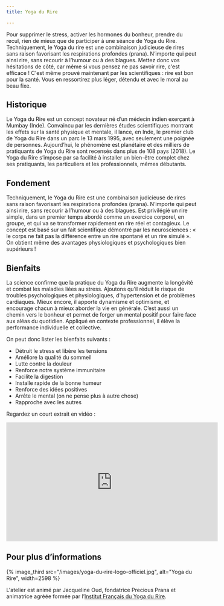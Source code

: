 ```yaml
---
title: Yoga du Rire

---
```

Pour supprimer le stress, activer les hormones du bonheur, prendre du recul, rien de mieux que de participer à une séance de Yoga du Rire. Techniquement, le Yoga du rire est une combinaison judicieuse de rires sans raison favorisant les respirations profondes (prana). N’importe qui peut ainsi rire, sans recourir à l’humour ou à des blagues. Mettez donc vos hésitations de côté, car même si vous pensez ne pas savoir rire, c'est efficace ! C'est même prouvé maintenant par les scientifiques : rire est bon pour la santé. Vous en ressortirez plus léger, détendu et avec le moral au beau fixe.

## Historique

Le Yoga du Rire est un concept novateur né d’un médecin indien exerçant à Mumbay (Inde). Convaincu par les dernières études scientifiques montrant les effets sur la santé physique et mentale, il lance, en Inde, le premier club de Yoga du Rire dans un parc le 13 mars 1995, avec seulement une poignée de personnes. Aujourd’hui, le phénomène est planétaire et des milliers de pratiquants de Yoga du Rire sont recensés dans plus de 108 pays (2018). Le Yoga du Rire s’impose par sa facilité à installer un bien-être complet chez ses pratiquants, les particuliers et les professionnels, mêmes débutants.

## Fondement

Techniquement, le Yoga du Rire est une combinaison judicieuse de rires sans raison favorisant les respirations profondes (prana). N’importe qui peut ainsi rire, sans recourir à l’humour ou à des blagues. Est privilégié un rire simple, dans un premier temps abordé comme un exercice corporel, en groupe, et qui va se transformer rapidement en rire réel et contagieux. Le concept est basé sur un fait scientifique démontré par les neurosciences : « le corps ne fait pas la différence entre un rire spontané et un rire simulé ». On obtient même des avantages physiologiques et psychologiques bien supérieurs !

## Bienfaits

La science confirme que la pratique du Yoga du Rire augmente la longévité et combat les maladies liées au stress. Ajoutons qu’il réduit le risque de troubles psychologiques et physiologiques, d’hypertension et de problèmes cardiaques. Mieux encore, il apporte dynamisme et optimisme, et encourage chacun à mieux aborder la vie en générale. C’est aussi un chemin vers le bonheur et permet de forger un mental positif pour faire face aux aléas du quotidien. Appliqué en contexte professionnel, il élève la performance individuelle et collective.

On peut donc lister les bienfaits suivants :

* Détruit le stress et libère les tensions
* Améliore la qualité du sommeil
* Lutte contre la douleur
* Renforce notre système immunitaire
* Facilite la digestion
* Installe rapide de la bonne humeur
* Renforce des idées positives
* Arrête le mental (on ne pense plus à autre chose)
* Rapproche avec les autres

Regardez un court extrait en vidéo :

<iframe width="560" height="315" src="https://www.youtube.com/embed/CTE2uGTJrRw" frameborder="0" allow="accelerometer; autoplay; encrypted-media; gyroscope; picture-in-picture" allowfullscreen></iframe>

## Pour plus d’informations

{% image_third src="/images/yoga-du-rire-logo-officiel.jpg", alt="Yoga du Rire", width=2598 %}

L'atelier est animé par Jacqueline Oud, fondatrice Precious Prana et animatrice agréée formée par l’[Institut Français du Yoga du Rire](https://www.formation-yogadurire.fr/).